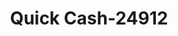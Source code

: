 ---
f_zip-code: 37091
f_state-code: TN
title: Quick Cash-24912
f_phone: 931-270-1765
f_city-only: Lewisburg
f_address: 536 North Ellington Parkway Lewisburg
f_location-unique-id: '24912'
slug: quick-cash-24912
updated-on: '2024-05-30T13:46:58.046Z'
created-on: '2024-05-30T13:36:59.803Z'
published-on: '2024-05-30T13:54:32.469Z'
f_city-state: cms/city/lewisburg-tn.md
f_company: cms/company/quick-cash.md
f_state: cms/state/tennessee.md
layout: '[payday-loan].html'
tags: payday-loan
---
